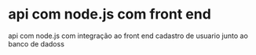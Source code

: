 # api com node.js com front end
 api com node.js com integração ao front end cadastro de usuario junto ao banco de dadoss
